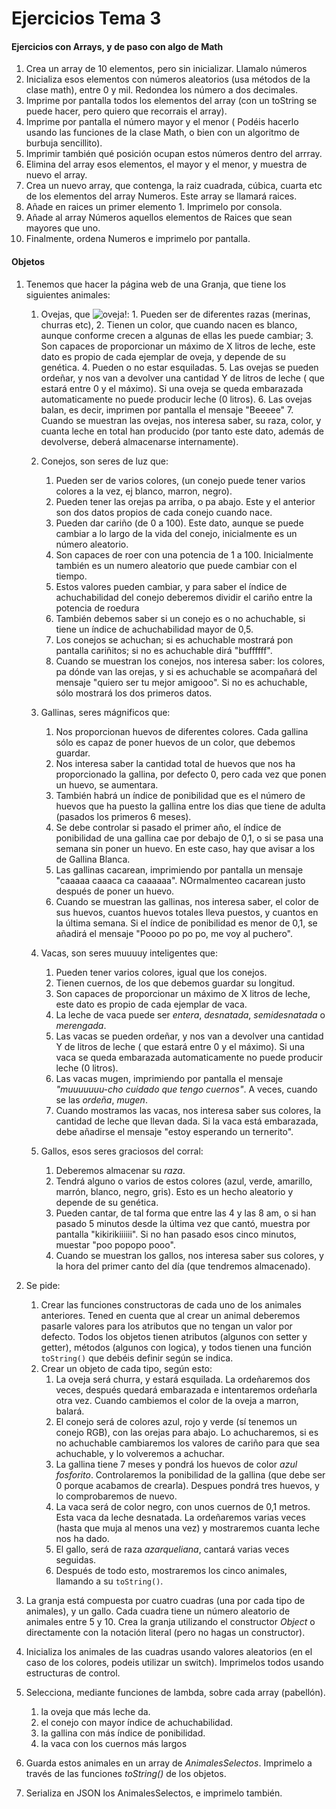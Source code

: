 # Ejercicios Tema 3

#### **Ejercicios con Arrays, y de paso con algo de Math**
   1. Crea un array de 10 elementos, pero sin inicializar. Llamalo números
   2. Inicializa esos elementos con números aleatorios (usa métodos de la clase math), entre 0 y mil. Redondea los número a dos decimales.
   4. Imprime por pantalla todos los elementos del array (con un toString se puede hacer, pero quiero que recorrais el array).
   5. Imprime por pantalla el número mayor  y el menor ( Podéis hacerlo usando las funciones de la clase Math, o bien con un algoritmo de burbuja sencillito).
   6. Imprimir también qué posición ocupan estos números dentro del arrray.
   7. Elimina del array esos elementos, el mayor y el menor, y muestra de nuevo el array.
   8. Crea un nuevo array, que contenga, la raiz cuadrada, cúbica, cuarta etc de los elementos del array Numeros. Este array se llamará raices.
   9. Añade en raices un primer elemento 1. Imprimelo por consola.
   10. Añade al array Números aquellos elementos de Raices que sean mayores que uno.
   11. Finalmente, ordena Numeros e imprimelo por pantalla.


#### Objetos
   1. Tenemos que hacer la página web de una Granja, que tiene los siguientes animales:

         1.  Ovejas, que ![oveja!](img/oveja.avif):
            1. Pueden ser de diferentes razas (merinas, churras etc), 
            2. Tienen un color, que cuando nacen es blanco, aunque conforme crecen a algunas de ellas les puede cambiar;
            3. Son capaces de proporcionar un máximo de X litros de leche, este dato es propio de cada ejemplar de oveja, y depende de su genética. 
            4. Pueden o no estar esquiladas.
            5. Las ovejas se pueden ordeñar, y nos van a devolver una cantidad Y de litros de leche ( que estará entre 0 y el máximo). Si una oveja se queda embarazada automaticamente no puede producir leche (0 litros).
            6. Las ovejas balan, es decir, imprimen por pantalla el mensaje "Beeeee"
            7. Cuando se muestran las ovejas, nos interesa saber, su raza, color, y cuanta leche en total han producido (por tanto este dato, además de devolverse, deberá almacenarse internamente).

         2. Conejos, son seres de luz que:
            1. Pueden ser de varios colores, (un conejo puede tener varios colores a la vez, ej blanco, marron, negro).
            2. Pueden tener las orejas pa arriba, o pa abajo. Este y el anterior son dos datos propios de cada conejo cuando nace.
            3. Pueden dar cariño (de 0 a 100). Este dato, aunque se puede cambiar a lo largo de la vida del conejo, inicialmente es un número aleatorio.
            4. Son capaces de roer con una potencia de 1 a 100. Inicialmente también es un numero aleatorio que puede cambiar con el tiempo.
            5.  Estos valores pueden cambiar, y para saber el índice de achuchabilidad del conejo deberemos dividir el cariño entre la potencia de roedura
            6.  También debemos saber si un conejo es o no achuchable, si tiene un índice de achuchabilidad mayor de 0,5.
            7.  Los conejos se achuchan; si es achuchable mostrará pon pantalla cariñitos; si no es achuchable dirá "buffffff".
            8.  Cuando se muestran los conejos, nos interesa saber: los colores, pa dónde van las orejas, y si es achuchable se acompañará del mensaje "quiero ser tu mejor amigooo". Si no es achuchable, sólo mostrará los dos primeros datos.
   
         3. Gallinas, seres mágnificos que:
            1. Nos proporcionan huevos de diferentes colores. Cada gallina sólo es capaz de poner huevos de un color, que debemos guardar. 
            2. Nos interesa saber la cantidad total de huevos que nos ha proporcionado la gallina, por defecto 0, pero cada vez que ponen un huevo, se aumentara. 
            3. También habrá un índice de ponibilidad que es el número de huevos que ha puesto la gallina entre los dias que tiene de adulta (pasados los primeros 6 meses).
            4. Se debe controlar si pasado el primer año, el índice de ponibilidad de una gallina cae por debajo de 0,1, o si se pasa una semana sin poner un huevo. En este caso, hay que avisar a los de Gallina Blanca.
            5. Las gallinas cacarean, imprimiendo por pantalla un mensaje "caaaaa caaaca ca caaaaaa". NOrmalmenteo cacarean justo después de poner un huevo.
            6. Cuando se muestran las gallinas, nos interesa saber, el color de sus huevos, cuantos huevos totales lleva puestos, y cuantos en la última semana. Si el índice de ponibilidad es menor de 0,1, se añadirá el mensaje "Poooo po po po, me voy al puchero".
   
         4. Vacas, son seres muuuuy inteligentes que:
            1. Pueden tener varios colores, igual que los conejos.
            2. Tienen cuernos, de los que debemos guardar su longitud.
            3. Son capaces de proporcionar un máximo de X litros de leche, este dato es propio de cada ejemplar de vaca. 
            4. La leche de vaca puede ser *entera*, *desnatada*, *semidesnatada* o *merengada*.
            5. Las vacas se pueden ordeñar, y nos van a devolver una cantidad Y de litros de leche ( que estará entre 0 y el máximo). Si una vaca se queda embarazada automaticamente no puede producir leche (0 litros).
            6. Las vacas mugen, imprimiendo por pantalla el mensaje *"muuuuuuu-cho cuidado que tengo cuernos"*. A veces, cuando se las *ordeña*, *mugen*.
            7. Cuando mostramos las vacas, nos interesa saber sus colores, la cantidad de leche que llevan dada. Si la vaca está embarazada, debe añadirse el mensaje "estoy esperando un ternerito".
         5. Gallos, esos seres graciosos del corral:
            1. Deberemos almacenar su *raza*.
            2. Tendrá alguno o varios de estos colores (azul, verde, amarillo, marrón, blanco, negro, gris). Esto es un hecho aleatorio y depende de su genética.
            3. Pueden cantar, de tal forma que entre las 4 y las 8 am, o si han pasado 5 minutos desde la última vez que cantó, muestra por pantalla "kikirikiiiiii". Si no han pasado esos cinco minutos, muestar "poo popopo pooo".
            4. Cuando se muestran los gallos, nos interesa saber sus colores, y la hora del primer canto del día (que tendremos almacenado).
         
   2. Se pide:
      1. Crear las funciones constructoras de cada uno de los animales anteriores. Tened en cuenta que al crear un animal deberemos pasarle valores para los atributos que no tengan un valor por defecto. Todos los objetos tienen atributos (algunos con setter y getter), métodos (algunos con logica), y todos tienen una función `toString()` que debéis definir según se indica.
      2. Crear un objeto de cada tipo, según esto:
         1. La oveja será churra, y estará esquilada. La ordeñaremos dos veces, después quedará embarazada e intentaremos ordeñarla otra vez. Cuando cambiemos el color de la oveja a marron, balará. 
         2. El conejo será de colores azul, rojo y verde (sí tenemos un conejo RGB), con las orejas para abajo. Lo achucharemos, si es no achuchable cambiaremos los valores de cariño para que sea achuchable, y lo volveremos a achuchar.
         3. La gallina tiene 7 meses y pondrá los huevos de color *azul fosforito*. Controlaremos la ponibilidad de la gallina (que debe ser 0 porque acabamos de crearla). Despues pondrá tres huevos, y lo comprobaremos de nuevo.
         4. La vaca será de color negro, con unos cuernos de 0,1 metros. Esta vaca da leche desnatada. La ordeñaremos varias veces (hasta que muja al menos una vez) y mostraremos cuanta leche nos ha dado.
         5. El gallo, será de raza *azarqueliana*, cantará varias veces seguidas.
         6. Después de todo esto, mostraremos los cinco animales, llamando a su `toString()`.
   
  
   3. La granja está compuesta por cuatro cuadras (una por cada tipo de animales), y un gallo. Cada cuadra tiene un número aleatorio de animales entre 5 y 10. Crea la granja utilizando el constructor *Object* o directamente con la notación literal (pero no hagas un constructor).
   4. Inicializa los animales de las cuadras usando valores aleatorios (en el caso de los colores, podeis utilizar un switch). Imprimelos todos usando estructuras de control.
   5. Selecciona, mediante funciones de lambda, sobre cada array (pabellón).
         1. la oveja que más leche da.
         2. el conejo con mayor índice de achuchabilidad.
         3. la gallina con más índice de ponibilidad.
         4. la vaca con los cuernos más largos
   6. Guarda estos animales en un array de *AnimalesSelectos*. Imprimelo a través de las funciones *toString()* de los objetos.
   7.  Serializa en JSON los AnimalesSelectos, e imprimelo también.
   